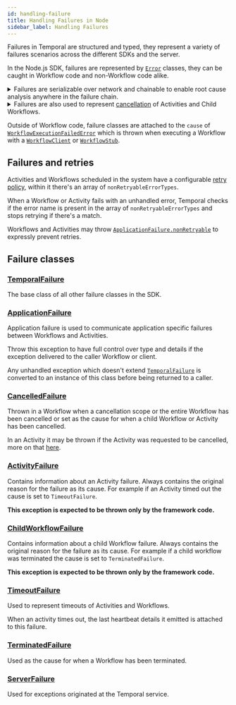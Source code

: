 ```yaml
---
id: handling-failure
title: Handling Failures in Node
sidebar_label: Handling Failures
---
```


Failures in Temporal are structured and typed, they represent a variety of failures scenarios across the different SDKs and the server.

In the Node.js SDK, failures are represented by [`Error`](https://developer.mozilla.org/en-US/docs/Web/JavaScript/Reference/Global_Objects/Error) classes, they can be caught in Workflow code and non-Workflow code alike.

<details>
<summary>
Failures are serializable over network and chainable to enable root cause analysis anywhere in the failure chain.
</summary>

If, for example, a Node.js Workflow starts a Java Child Workflow which calls an Activity in Golang and that activity fails, the Node.js Workflow will throw a `ChildWorkflowFailure` with `cause` set to `ActivityFailure` with `cause` set to `ApplicationFailure` representing the error that occured in the Golang Activity.

<!--TODO: use snipsync-->

```ts
import {Context, Workflow} from "@temporalio/workflow";
import {
  ActivityFailure,
  ApplicationFailure,
  ChildWorkflowFailure,
} from "@temporalio/common";

// Define the TypeScript version of the Java Workflow interface
// to get a type safe child WorkflowStub
interface JavaWorkflow extends Workflow {
  main(): void;
}

async function main() {
  const child = Context.child<JavaWorkflow>("RunAnActivityWorkflow");
  try {
    await child.execute();
  } catch (err) {
    if (
      err instanceof ChildWorkflowFailure &&
      err.cause instanceof ActivityFailure &&
      err.cause.cause instanceof ApplicationFailure
    ) {
      console.log(
        "Child workflow failure root cause was a failed activity",
        err.cause.cause.message
      );
    }
    throw err;
  }
}

export const workflow = {main};
```

</details>

<details>
<summary>
Failures are also used to represent <a href="/docs/node/cancellation-scopes#cancelledfailure">cancellation</a> of Activities and Child Workflows.
</summary>

As explained above, cancellation might not be the immediate cause of failure, it might happen further down the chain, use the [`isCancellation`](https://nodejs.temporal.io/api/modules/workflow#iscancellation) helper function to inspect the chain recursively and look for a `CancelledFailure`.

```ts
import {CancellationScope, isCancellation} from "@temporalio/workflow";
import {httpGetJSON} from "@activities";

export async function main(urls: string[], timeoutMs: number): Promise<any[]> {
  try {
    return CancellationScope.withTimeout(timeoutMs, () =>
      Promise.all(urls.map((url) => httpGetJSON(url)))
    );
  } catch (err) {
    if (isCancellation(err)) {
      console.log("Deadline exceeded while waiting for activities to complete");
    }
    throw err;
  }
}
```

</details>

Outside of Workflow code, failure classes are attached to the `cause` of [`WorkflowExecutionFailedError`](https://nodejs.temporal.io/api/classes/client.workflowexecutionfailederror) which is thrown when executing a Workflow with a [`WorkflowClient`](https://nodejs.temporal.io/api/classes/client.workflowclient/) or [`WorkflowStub`](https://nodejs.temporal.io/api/interfaces/client.workflowstub/).

## Failures and retries

Activities and Workflows scheduled in the system have a configurable [retry policy](https://nodejs.temporal.io/api/interfaces/proto.coresdk.common.iretrypolicy), within it there's an array of `nonRetryableErrorTypes`.

When a Workflow or Activity fails with an unhandled error, Temporal checks if the error name is present in the array of `nonRetryableErrorTypes` and stops retrying if there's a match.

Workflows and Activities may throw [`ApplicationFailure.nonRetryable`](https://nodejs.temporal.io/api/classes/client.applicationfailure#nonretryable-1) to expressly prevent retries.

## Failure classes

### [TemporalFailure](https://nodejs.temporal.io/api/classes/client.temporalfailure)

The base class of all other failure classes in the SDK.

### [ApplicationFailure](https://nodejs.temporal.io/api/classes/client.applicationfailure)

Application failure is used to communicate application specific failures between Workflows and Activities.

Throw this exception to have full control over type and details if the exception delivered to the caller Workflow or client.

Any unhandled exception which doesn't extend [`TemporalFailure`](#temporalfailure) is converted to an instance of this class before being returned to a caller.

### [CancelledFailure](https://nodejs.temporal.io/api/classes/client.cancelledfailure)

Thrown in a Workflow when a cancellation scope or the entire Workflow has been cancelled or set as the cause for when a child Workflow or Activity has been cancelled.

In an Activity it may be thrown if the Activity was requested to be cancelled, more on that [here](/docs/node/activities#activity-cancellation).

### [ActivityFailure](https://nodejs.temporal.io/api/classes/client.activityfailure)

Contains information about an Activity failure. Always contains the original reason for the failure as its cause. For example if an Activity timed out the cause is set to `TimeoutFailure`.

**This exception is expected to be thrown only by the framework code.**

### [ChildWorkflowFailure](https://nodejs.temporal.io/api/classes/client.childworkflowfailure)

Contains information about a child Workflow failure. Always contains the original reason for the
failure as its cause. For example if a child workflow was terminated the cause is set to `TerminatedFailure`.

**This exception is expected to be thrown only by the framework code.**

### [TimeoutFailure](https://nodejs.temporal.io/api/classes/client.timeoutfailure)

Used to represent timeouts of Activities and Workflows.

When an activity times out, the last heartbeat details it emitted is attached to this failure.

### [TerminatedFailure](https://nodejs.temporal.io/api/classes/client.terminatedfailure)

Used as the cause for when a Workflow has been terminated.

### [ServerFailure](https://nodejs.temporal.io/api/classes/client.serverfailure)

Used for exceptions originated at the Temporal service.
